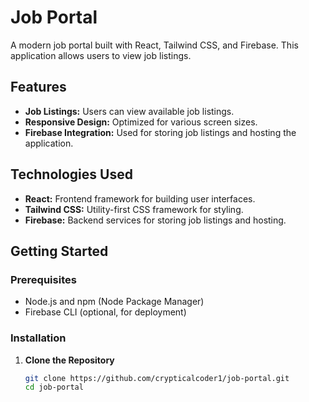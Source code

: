 # Job Portal

A modern job portal built with React, Tailwind CSS, and Firebase. This application allows users to view job listings.

## Features

- **Job Listings:** Users can view available job listings.
- **Responsive Design:** Optimized for various screen sizes.
- **Firebase Integration:** Used for storing job listings and hosting the application.

## Technologies Used

- **React:** Frontend framework for building user interfaces.
- **Tailwind CSS:** Utility-first CSS framework for styling.
- **Firebase:** Backend services for storing job listings and hosting.

## Getting Started

### Prerequisites

- Node.js and npm (Node Package Manager)
- Firebase CLI (optional, for deployment)

### Installation

1. **Clone the Repository**

   ```bash
   git clone https://github.com/crypticalcoder1/job-portal.git
   cd job-portal

